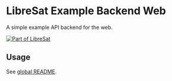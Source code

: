 # LibreSat Example Backend Web

A simple example API backend for the web.

[![Part of LibreSat](https://img.shields.io/badge/Part%20Of-LibreSat-blue.svg)](https://libresat.space)

## Usage

See [global README](../../README.md).
